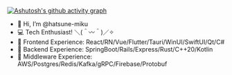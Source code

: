[![Ashutosh's github activity graph](https://github-readme-activity-graph.vercel.app/graph?username=hatsune-miku&theme=xcode)](https://github.com/ashutosh00710/github-readme-activity-graph)

- 👋 Hi, I’m @hatsune-miku
- 💻 Tech Enthusiast! ＼(＾〰＾)／✧
- 🎉 Frontend Experience: React/RN/Vue/Flutter/Tauri/WinUI/SwiftUI/Qt/C#
- 🚀 Backend Experience: SpringBoot/Rails/Express/Rust/C++20/Kotlin
- 🔧 Middleware Experience: AWS/Postgres/Redis/Kafka/gRPC/Firebase/Protobuf


<!---
hatsune-miku/hatsune-miku is a ✨ special ✨ repository because its `README.md` (this file) appears on your GitHub profile.
You can click the Preview link to take a look at your changes.
--->
